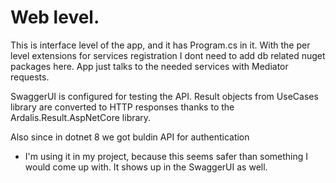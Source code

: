 # Web level.
This is interface level of the app, and it has Program.cs in it.
With the per level extensions for services registration I dont need to add db related nuget packages here.
App just talks to the needed services with Mediator requests.

SwaggerUI is configured for testing the API.
Result objects from UseCases library are converted to HTTP responses thanks to the Ardalis.Result.AspNetCore library.

Also since in dotnet 8 we got buldin API for authentication
- I'm using it in my project, because this seems safer than something I would come up with.
It shows up in the SwaggerUI as well.
